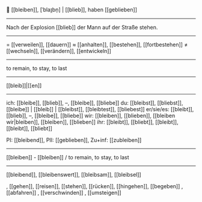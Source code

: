 😤 [[bleiben]], [ˈblaɪ̯bn̩] | [[blieb]], haben [[geblieben]]

---
 Nach der Explosion [[blieb]] der Mann auf der Straße stehen.
 
---
= [[verweilen]], [[dauern]]
≈ [[anhalten]], [[bestehen]], [[fortbestehen]]
≠ [[wechseln]], [[verändern]], [[entwickeln]]

---
to remain, to stay, to last

---
[[bleib]]|[[en]]

---
ich: [[bleibe]], [[blieb]], –, [[bleibe]], [[bliebe]]
du: [[bleibst]], [[bliebst]], [[bleibe]] | [[bleib]] | [[bleibst]], [[bleibtest]], [[bliebest]]
er/sie/es: [[bleibt]], [[blieb]], –, [[bleibe]], [[bliebe]]
wir: [[bleiben]], [[blieben]], [[bleiben wir|bleiben]], [[bleiben]], [[blieben]]
ihr: [[bleibt]], [[bliebt]], [[bleibt]], [[bleibt]], [[bliebt]] 

PI: [[bleibend]], PII: [[geblieben]], Zu+inf: [[zubleiben]]

---
[[bleiben]] - [[bleiben]] / to remain, to stay, to last

---
[[bleibend]], [[bleibenswert]], [[bleibsam]], [[bleibsel]]

, [[gehen]], [[reisen]], [[stehen]], [[rücken]], [[hingehen]], [[begeben]]
, [[abfahren]]
, [[verschwinden]]
, [[umsteigen]]